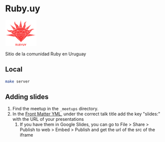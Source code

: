 # Ruby.uy

![](images/logo.svg)

Sitio de la comunidad Ruby en Uruguay


## Local

```bash
make server
```

## Adding slides
1. Find the meetup in the `_meetups` directory.
1. In the [Front Matter YML](https://jekyllrb.com/docs/front-matter/), under the correct talk title add the key "slides:" with the URL of your presentations
   1. If you have them in Google Slides, you can go to File > Share > Publish to web > Embed > Publish and get the url of the src of the iframe
